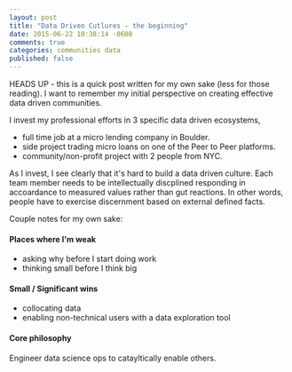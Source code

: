 ```yaml
---
layout: post
title: "Data Driven Cutlures - the beginning"
date: 2015-06-22 10:38:14 -0600
comments: true
categories: communities data
published: false
---
```


HEADS UP - this is a quick post written for my own sake (less for those
reading). I want to remember my initial perspective on creating
effective data driven communities.

I invest my professional efforts in 3 specific data driven ecosystems,
- full time job at a micro lending company in Boulder.  
- side project trading micro loans on one of the Peer to Peer platforms.  
- community/non-profit project with 2 people from NYC.  

As I invest, I see clearly that it's hard to build a data driven
culture. Each team member needs to be intellectually
discplined responding in accoardance to measured
values rather than gut reactions. In other words,
people have to exercise discernment based on external defined facts.

Couple notes for my own sake:

#### Places where I'm weak
- asking why before I start doing work  
- thinking small before I think big  

#### Small / Significant wins
- collocating data  
- enabling non-technical users with a data exploration tool  

#### Core philosophy
Engineer data science ops to catayltically enable others.

